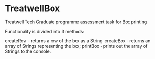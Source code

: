 # TreatwellBox

Treatwell Tech Graduate programme assessment task for Box printing

Functionality is divided into 3 methods:

createRow - returns a row of the box as a String;
createBox - returns an array of Strings representing the box;
printBox - prints out the array of Strings to the console.
